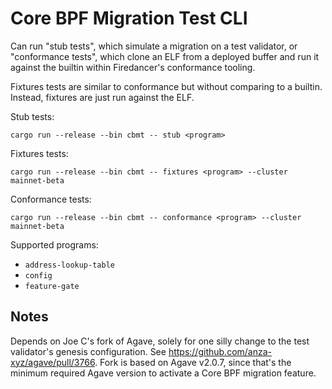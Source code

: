 # Core BPF Migration Test CLI

Can run "stub tests", which simulate a migration on a test validator, or
"conformance tests", which clone an ELF from a deployed buffer and run it
against the builtin within Firedancer's conformance tooling.

Fixtures tests are similar to conformance but without comparing to a builtin.
Instead, fixtures are just run against the ELF.

Stub tests:

```
cargo run --release --bin cbmt -- stub <program>
```

Fixtures tests:

```
cargo run --release --bin cbmt -- fixtures <program> --cluster mainnet-beta
```

Conformance tests:

```
cargo run --release --bin cbmt -- conformance <program> --cluster mainnet-beta
```

Supported programs:

- `address-lookup-table`
- `config`
- `feature-gate`

## Notes

Depends on Joe C's fork of Agave, solely for one silly change to the test
validator's genesis configuration. See
https://github.com/anza-xyz/agave/pull/3766.
Fork is based on Agave v2.0.7, since that's the minimum required Agave version
to activate a Core BPF migration feature.
